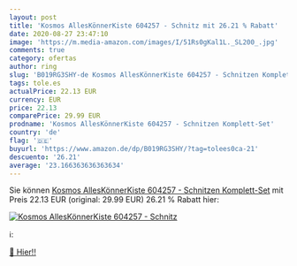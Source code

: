 ```yaml
---
layout: post
title: 'Kosmos AllesKönnerKiste 604257 - Schnitz mit 26.21 % Rabatt'
date: 2020-08-27 23:47:10
image: 'https://m.media-amazon.com/images/I/51Rs0gKal1L._SL200_.jpg'
comments: true
category: ofertas
author: ring
slug: 'B019RG3SHY-de Kosmos AllesKönnerKiste 604257 - Schnitzen Komplett-Set'
tags: tole.es
actualPrice: 22.13 EUR
currency: EUR
price: 22.13
comparePrice: 29.99 EUR
prodname: 'Kosmos AllesKönnerKiste 604257 - Schnitzen Komplett-Set'
country: 'de'
flag: '🇩🇪'
buyurl: 'https://www.amazon.de/dp/B019RG3SHY/?tag=tolees0ca-21'
descuento: '26.21'
average: '23.166363636363634'
---
```


Sie können [Kosmos AllesKönnerKiste 604257 - Schnitzen Komplett-Set](https://www.amazon.de/dp/B019RG3SHY/?tag=tolees0ca-21) mit Preis 22.13 EUR (original: 29.99 EUR) 26.21 % Rabatt hier:

[![Kosmos AllesKönnerKiste 604257 - Schnitz](https://m.media-amazon.com/images/I/51Rs0gKal1L._SL200_.jpg)](https://www.amazon.de/dp/B019RG3SHY/?tag=tolees0ca-21)

ℹ️:


[🛒 Hier!!](https://www.amazon.de/dp/B019RG3SHY/?tag=tolees0ca-21)
